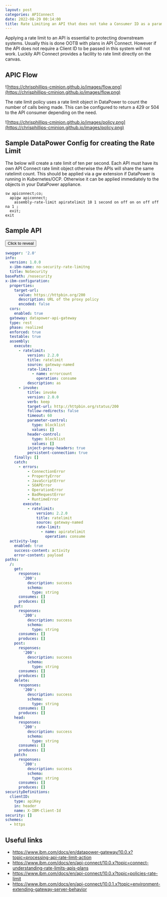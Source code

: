 ```yaml
---
layout: post
categories: APIConnect
date: 2022-08-29 00:14:00
title: Rate Limiting an API that does not take a Consumer ID as a parameter.
---
```


Applying a rate limit to an API is essential to protecting downstream systems. Usually this is done OOTB with plans in API Connect. However if the API does not require a Client ID to be passed in this system will not work. Luckily API Connect provides a facility to rate limit directly on the canvas.

<!--more-->

## APIC Flow


![https://chrisphillips-cminion.github.io/images/flow.png](https://chrisphillips-cminion.github.io/images/flow.png)

The rate limit policy uses a rate limit object in DataPower to count the number of calls being made.  This can be configured to return a 429 or 504 to the API consumer depending on the need.

![https://chrisphillips-cminion.github.io/images/policy.png](https://chrisphillips-cminion.github.io/images/policy.png)




## Sample DataPower Config for creating the Rate Limit

The below will create a rate limit of ten per second. Each API must have its own API Connect rate limit object otherwise the APIs will share the same ratelimit count. This should be applied via a gw extension if DataPower is running in Kubernetes/OCP. Otherwise it can be applied immediately to the objects in your DataPower appliance.

```
sw apiconnect;co;
  apigw apiconnect;
    assembly-rate-limit apiratelimit 10 1 second on off on on off off na 1 ;
  exit;
exit
```

## Sample API
<button class="collapsible" id="html1">Click to reveal </button>

<div class="content" id="html1data" markdown="1">

```yaml
swagger: '2.0'
info:
  version: 1.0.0
  x-ibm-name: no-security-rate-limitng
  title: NoSecurity
basePath: /nosecurity
x-ibm-configuration:
  properties:
    target-url:
      value: https://httpbin.org/200
      description: URL of the proxy policy
      encoded: false
  cors:
    enabled: true
  gateway: datapower-api-gateway
  type: rest
  phase: realized
  enforced: true
  testable: true
  assembly:
    execute:
      - ratelimit:
          version: 2.2.0
          title: ratelimit
          source: gateway-named
          rate-limit:
            - name: errorcount
              operation: consume
          description: as
      - invoke:
          title: invoke
          version: 2.0.0
          verb: keep
          target-url: http://httpbin.org/status/200
          follow-redirects: false
          timeout: 60
          parameter-control:
            type: blocklist
            values: []
          header-control:
            type: blocklist
            values: []
          inject-proxy-headers: true
          persistent-connection: true
    finally: []
    catch:
      - errors:
          - ConnectionError
          - PropertyError
          - JavaScriptError
          - SOAPError
          - OperationError
          - BadRequestError
          - RuntimeError
        execute:
          - ratelimit:
              version: 2.2.0
              title: ratelimit
              source: gateway-named
              rate-limit:
                - name: apiratelimit
                  operation: consume
  activity-log:
    enabled: true
    success-content: activity
    error-content: payload
paths:
  /:
    get:
      responses:
        '200':
          description: success
          schema:
            type: string
      consumes: []
      produces: []
    put:
      responses:
        '200':
          description: success
          schema:
            type: string
      consumes: []
      produces: []
    post:
      responses:
        '200':
          description: success
          schema:
            type: string
      consumes: []
      produces: []
    delete:
      responses:
        '200':
          description: success
          schema:
            type: string
      consumes: []
      produces: []
    head:
      responses:
        '200':
          description: success
          schema:
            type: string
      consumes: []
      produces: []
    patch:
      responses:
        '200':
          description: success
          schema:
            type: string
      consumes: []
      produces: []
securityDefinitions:
  clientID:
    type: apiKey
    in: header
    name: X-IBM-Client-Id
security: []
schemes:
  - https


```

</div>


## Useful links
* https://www.ibm.com/docs/en/datapower-gateway/10.0.x?topic=processing-api-rate-limit-action
* https://www.ibm.com/docs/en/api-connect/10.0.x?topic=connect-understanding-rate-limits-apis-plans
* https://www.ibm.com/docs/en/api-connect/10.0.x?topic=policies-rate-limit
* https://www.ibm.com/docs/en/api-connect/10.0.1.x?topic=environment-extending-gateway-server-behavior
